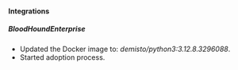 
#### Integrations

##### BloodHoundEnterprise

- Updated the Docker image to: *demisto/python3:3.12.8.3296088*.
- Started adoption process.
